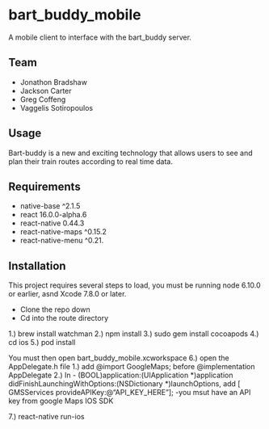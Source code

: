 # bart_buddy_mobile

A mobile client to interface with the bart_buddy server.

## Team

- Jonathon Bradshaw 
- Jackson Carter
- Greg Coffeng
- Vaggelis Sotiropoulos

## Usage

Bart-buddy is a new and exciting technology that allows users to see and plan their train routes according to real time data. 

## Requirements

- native-base ^2.1.5
- react 16.0.0-alpha.6
- react-native 0.44.3
- react-native-maps ^0.15.2
- react-native-menu ^0.21.

## Installation 

This project requires several steps to load, you must be running node 6.10.0 or earlier, asnd Xcode 7.8.0 or later.

- Clone the repo down 
- Cd into the route directory 

1.) brew install watchman
2.) npm install 
3.) sudo gem install cocoapods
4.) cd ios 
5.) pod install 

You must then open  bart_buddy_mobile.xcworkspace
6.) open the AppDelegate.h file 
  1.) add @import GoogleMaps; before @implementation AppDelegate
  2.)  In - (BOOL)application:(UIApplication *)application 				  didFinishLaunchingWithOptions:(NSDictionary *)launchOptions, add [ GMSServices provideAPIKey:@“API_KEY_HERE”];
     -you msut have an API key from google Maps IOS SDK

7.) react-native run-ios

